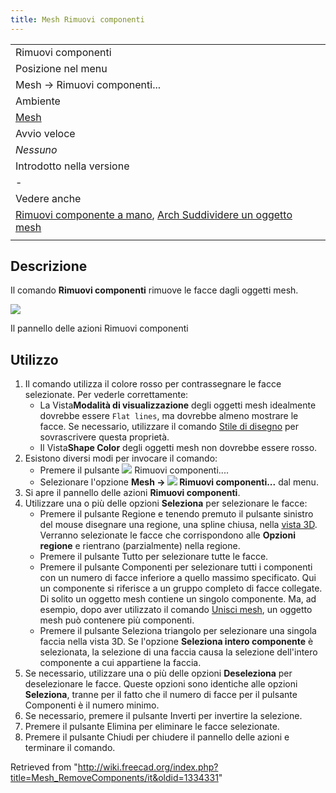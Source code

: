 ```yaml
---
title: Mesh Rimuovi componenti
---
```


|                                                                                                                                                               |
| ------------------------------------------------------------------------------------------------------------------------------------------------------------- |
| Rimuovi componenti‏‎                                                                                                                                          |
| Posizione nel menu                                                                                                                                            |
| Mesh → Rimuovi componenti...                                                                                                                                  |
| Ambiente                                                                                                                                                      |
| [Mesh](/Mesh_Workbench/it "Mesh Workbench/it")                                                                                                                |
| Avvio veloce                                                                                                                                                  |
| _Nessuno_                                                                                                                                                     |
| Introdotto nella versione                                                                                                                                     |
| -                                                                                                                                                             |
| Vedere anche                                                                                                                                                  |
| [Rimuovi componente a mano](/Mesh_RemoveCompByHand/it "Mesh RemoveCompByHand/it"), [Arch Suddividere un oggetto mesh](/Arch_SplitMesh/it "Arch SplitMesh/it") |
|                                                                                                                                                               |

## Descrizione

Il comando **Rimuovi componenti** rimuove le facce dagli oggetti mesh.

![](/images/Meshes_RemoveComponents.jpg)

Il pannello delle azioni Rimuovi componenti

## Utilizzo

1. Il comando utilizza il colore rosso per contrassegnare le facce selezionate. Per vederle correttamente:
   - La Vista**Modalità di visualizzazione** degli oggetti mesh idealmente dovrebbe essere `Flat lines`, ma dovrebbe almeno mostrare le facce. Se necessario, utilizzare il comando [Stile di disegno](/Std_DrawStyle/it "Std DrawStyle/it") per sovrascrivere questa proprietà.
   - Il Vista**Shape Color** degli oggetti mesh non dovrebbe essere rosso.
2. Esistono diversi modi per invocare il comando:
   - Premere il pulsante ![](/images/Mesh_RemoveComponents.svg) Rimuovi componenti....
   - Selezionare l'opzione **Mesh → ![](/images/Mesh_RemoveComponents.svg) Rimuovi componenti...** dal menu.
3. Si apre il pannello delle azioni **Rimuovi componenti**.
4. Utilizzare una o più delle opzioni **Seleziona** per selezionare le facce:
   - Premere il pulsante Regione e tenendo premuto il pulsante sinistro del mouse disegnare una regione, una spline chiusa, nella [vista 3D](/3D_view/it "3D view/it"). Verranno selezionate le facce che corrispondono alle **Opzioni regione** e rientrano (parzialmente) nella regione.
   - Premere il pulsante Tutto per selezionare tutte le facce.
   - Premere il pulsante Componenti per selezionare tutti i componenti con un numero di facce inferiore a quello massimo specificato. Qui un componente si riferisce a un gruppo completo di facce collegate. Di solito un oggetto mesh contiene un singolo componente. Ma, ad esempio, dopo aver utilizzato il comando [Unisci mesh](/Mesh_Merge/it "Mesh Merge/it"), un oggetto mesh può contenere più componenti.
   - Premere il pulsante Seleziona triangolo per selezionare una singola faccia nella vista 3D. Se l'opzione **Seleziona intero componente** è selezionata, la selezione di una faccia causa la selezione dell'intero componente a cui appartiene la faccia.
5. Se necessario, utilizzare una o più delle opzioni **Deseleziona** per deselezionare le facce. Queste opzioni sono identiche alle opzioni **Seleziona**, tranne per il fatto che il numero di facce per il pulsante Componenti è il numero minimo.
6. Se necessario, premere il pulsante Inverti per invertire la selezione.
7. Premere il pulsante Elimina per eliminare le facce selezionate.
8. Premere il pulsante Chiudi per chiudere il pannello delle azioni e terminare il comando.

Retrieved from "<http://wiki.freecad.org/index.php?title=Mesh_RemoveComponents/it&oldid=1334331>"
